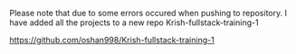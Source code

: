 Please note that due to some errors occured when pushing to repository. I have added all the projects to a new repo Krish-fullstack-training-1

https://github.com/oshan998/Krish-fullstack-training-1

